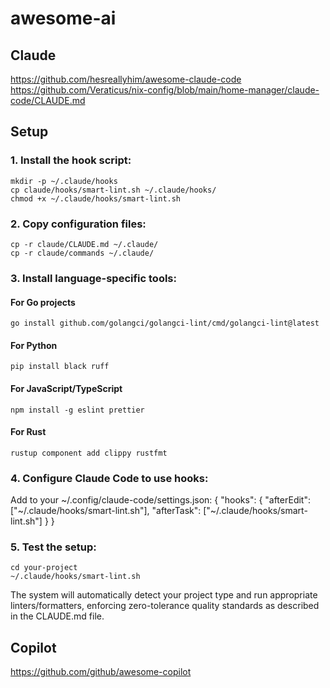 # awesome-ai


## Claude
https://github.com/hesreallyhim/awesome-claude-code
https://github.com/Veraticus/nix-config/blob/main/home-manager/claude-code/CLAUDE.md


## Setup
  ### 1. Install the hook script:
  ```
  mkdir -p ~/.claude/hooks
  cp claude/hooks/smart-lint.sh ~/.claude/hooks/
  chmod +x ~/.claude/hooks/smart-lint.sh
  ```
  ### 2. Copy configuration files:
  ```
  cp -r claude/CLAUDE.md ~/.claude/
  cp -r claude/commands ~/.claude/
  ```

  ### 3. Install language-specific tools:
  #### For Go projects
  ```
  go install github.com/golangci/golangci-lint/cmd/golangci-lint@latest
  ```

  #### For Python 
  ```
  pip install black ruff
  ```

  #### For JavaScript/TypeScript
  ```
  npm install -g eslint prettier
  ```
  
  #### For Rust
  ```
  rustup component add clippy rustfmt
  ```

  ### 4. Configure Claude Code to use hooks:
  Add to your ~/.config/claude-code/settings.json:
  {
    "hooks": {
      "afterEdit": ["~/.claude/hooks/smart-lint.sh"],
      "afterTask": ["~/.claude/hooks/smart-lint.sh"]
    }
  }

  ### 5. Test the setup:
  ```
  cd your-project
  ~/.claude/hooks/smart-lint.sh
  ```

  The system will automatically detect your project type and run appropriate linters/formatters,
  enforcing zero-tolerance quality standards as described in the CLAUDE.md file.

## Copilot
https://github.com/github/awesome-copilot